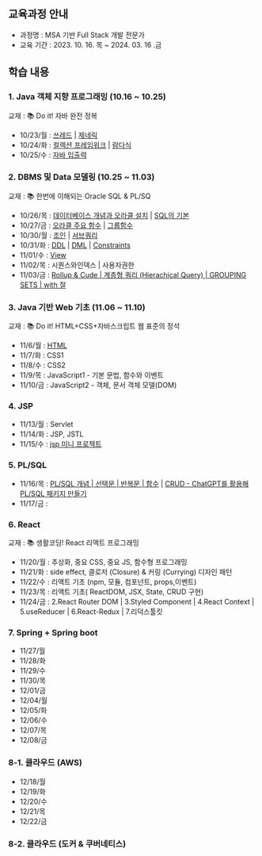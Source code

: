 ## 교육과정 안내
- 과정명 : MSA 기반 Full Stack 개발 전문가  
- 교육 기간 : 2023. 10. 16. 목 ~ 2024. 03. 16 .금

## 학습 내용

### 1. Java 객체 지향 프로그래밍 (10.16 ~ 10.25)

교재 : 📚 Do it! 자바 완전 정복

-  10/23/월  : [쓰레드](https://github.com/sangminee/sesac-msa-java-fullstack/blob/main/1_java/note/15_thread.md) | [제네릭]()
-  10/24/화 : [컬렉션 프레임워크](https://github.com/sangminee/sesac-msa-java-fullstack/blob/main/1_java/note/17_collection_framework.md) |  [람다식](https://github.com/sangminee/sesac-msa-java-fullstack/blob/main/1_java/note/18_lambda.md)
-  10/25/수 : [자바 입출력](https://github.com/sangminee/sesac-msa-java-fullstack/blob/main/1_java/note/19_java_io.md)

### 2. DBMS 및 Data 모델링 (10.25 ~ 11.03)

교재 : 📚 한번에 이해되는 Oracle SQL & PL/SQ

-  10/26/목 : [데이터베이스 개념과 오라클 설치](https://github.com/sangminee/sesac-msa-java-fullstack/blob/main/2_dbms/note/1_db.md)  |  [SQL의 기본](https://github.com/sangminee/sesac-msa-java-fullstack/blob/main/2_dbms/note/2_sql.md)
- 10/27/금 : [오라클 주요 함수](https://github.com/sangminee/sesac-msa-java-fullstack/blob/main/2_dbms/note/3_oracle_main_functions.md) | [그룹함수](https://github.com/sangminee/sesac-msa-java-fullstack/blob/main/2_dbms/note/4_group_function.md)
- 10/30/월 : [조인](https://github.com/sangminee/sesac-msa-java-fullstack/blob/main/2_dbms/note/10_join.md) | [서브쿼리](https://github.com/sangminee/sesac-msa-java-fullstack/blob/main/2_dbms/note/11_sub_query.md)
- 10/31/화 : [DDL](https://github.com/sangminee/sesac-msa-java-fullstack/blob/main/2_dbms/note/7_ddl.md) | [DML](https://github.com/sangminee/sesac-msa-java-fullstack/blob/main/2_dbms/note/8_dml.md) | [Constraints](https://github.com/sangminee/sesac-msa-java-fullstack/blob/main/2_dbms/note/9_constraints.md) 
- 11/01/수 : [View](https://github.com/sangminee/sesac-msa-java-fullstack/blob/main/2_dbms/note/12_view.md) 
- 11/02/목 : 시퀀스와인덱스 | 사용자권한
- 11/03/금 : [Rollup & Cude | 계층형 쿼리 (Hierachical Query) | GROUPING SETS | with 절](https://github.com/sangminee/sesac-msa-java-fullstack/blob/main/2_dbms/note/1103.md)

### 3. Java 기반 Web 기초 (11.06 ~ 11.10)

교재 : 📚 Do it! HTML+CSS+자바스크립트 웹 표준의 정석

- 11/6/월 : [HTML](https://github.com/sangminee/sesac-msa-java-fullstack/blob/main/3_web/note/html.md)
- 11/7/화 : CSS1
- 11/8/수 : CSS2
- 11/9/목 : JavaScript1 - 기본 문법, 함수와 이벤트
- 11/10/금 : JavaScript2 - 객체, 문서 객체 모델(DOM)

### 4. JSP
- 11/13/월 : Servlet
- 11/14/화 : JSP, JSTL
- 11/15/수 : [jsp 미니 프로젝트](https://github.com/sangminee/sesac-jsp-example-project)

### 5. PL/SQL
- 11/16/목 : [PL/SQL 개념 | 선택문 | 반복문 | 함수]() | [CRUD - ChatGPT를 활용해 PL/SQL 패키지 만들기]()
- 11/17/금 :

### 6. React

교재 : 📚 생활코딩! React 리액트 프로그래밍

- 11/20/월 : 추상화, 중요 CSS, 중요 JS, 함수형 프로그래밍
- 11/21/화 : side effect, 클로저 (Closure) & 커링 (Currying) 디자인 패턴
- 11/22/수 : 리액트 기초 (npm, 모듈, 컴포넌트, props,이벤트)
- 11/23/목 : 리액트 기초( ReactDOM, JSX, State, CRUD 구현)
- 11/24/금 : 2.React Router DOM | 3.Styled Component | 4.React Context | 5.useReducer | 6.React-Redux | 7.리덕스툴킷

### 7. Spring + Spring boot 

- 11/27/월
- 11/28/화
- 11/29/수
- 11/30/목
- 12/01/금
- 12/04/월
- 12/05/화
- 12/06/수
- 12/07/목
- 12/08/금

### 8-1. 클라우드 (AWS)

- 12/18/월
- 12/19/화
- 12/20/수
- 12/21/목
- 12/22/금

### 8-2. 클라우드 (도커 & 쿠버네티스)
